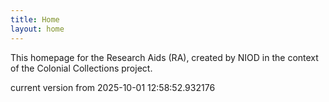 ```yaml
---
title: Home
layout: home
---
```


This homepage for the Research Aids (RA), created by NIOD in the context of the Colonial Collections project. 


current version from 2025-10-01 12:58:52.932176